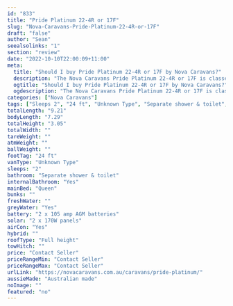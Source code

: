 ```yaml
---
id: "833"
title: "Pride Platinum 22-4R or 17F"
slug: "Nova-Caravans-Pride-Platinum-22-4R-or-17F"
draft: "false"
author: "Sean"
seealsolinks: "1"
section: "review"
date: "2022-10-10T22:00:09+11:00"
meta:
  title: "Should I buy Pride Platinum 22-4R or 17F by Nova Caravans?"
  description: "The Nova Caravans Pride Platinum 22-4R or 17F is classed as Unknown Type, and sleeps 2 people. It is Australian made and comes in at 24 ft. It generally has Separate shower & toilet."
  ogtitle: "Should I buy Pride Platinum 22-4R or 17F by Nova Caravans?"
  ogdescription: "The Nova Caravans Pride Platinum 22-4R or 17F is classed as Unknown Type, and sleeps 2 people. It is Australian made and comes in at 24 ft. It generally has Separate shower & toilet."
categories: ["Nova Caravans"]
tags: ["Sleeps 2", "24 ft", "Unknown Type", "Separate shower & toilet", "Full height", "Price Unknown"]
totalLength: "9.21"
bodyLength: "7.29"
totalHeight: "3.05"
totalWidth: ""
tareWeight: ""
atmWeight: ""
ballWeight: ""
footTag: "24 ft"
vanType: "Unknown Type"
sleeps: "2"
bathroom: "Separate shower & toilet"
internalBathroom: "Yes"
mainBed: "Queen"
bunks: ""
freshWater: ""
greyWater: "Yes"
battery: "2 x 105 amp AGM batteries"
solar: "2 x 170W panels"
airCon: "Yes"
hybrid: ""
roofType: "Full height"
towHitch: ""
price: "Contact Seller"
priceRangeMin: "Contact Seller"
priceRangeMax: "Contact Seller"
urlLink: "https://novacaravans.com.au/caravans/pride-platinum/"
aussieMade: "Australian made"
noImage: ""
featured: "no"
---
```

